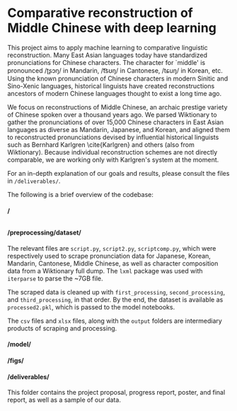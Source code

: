 # Comparative reconstruction of Middle Chinese with deep learning
This project aims to apply machine learning to comparative linguistic reconstruction. Many East Asian languages today have standardized pronunciations for Chinese characters. The character for `middle' is pronounced /ʈʂɔŋ/ in Mandarin, /t͡sʊŋ/ in Cantonese, /tɕuŋ/ in Korean, etc. Using the known pronunciation of Chinese characters in modern Sinitic and Sino-Xenic languages, historical linguists have created reconstructions ancestors of modern Chinese languages thought to exist a long time ago.

We focus on reconstructions of Middle Chinese, an archaic prestige variety of Chinese spoken over a thousand years ago. We parsed Wiktionary to gather the pronunciations of over 15,000 Chinese characters in East Asian languages as diverse as Mandarin, Japanese, and Korean, and aligned them to reconstructed pronunciations devised by influential historical linguists such as Bernhard Karlgren \cite{Karlgren} and others (also from Wiktionary). Because individual reconstruction schemes are not directly comparable, we are working only with Karlgren's system at the moment. 

For an in-depth explanation of our goals and results, please consult the files in `/deliverables/`.



The following is a brief overview of the codebase:

#### /

###### 

#### /preprocessing/dataset/

The relevant files are `script.py`, `script2.py`, `scriptcomp.py`, which were respectively used to scrape pronunciation data for Japanese, Korean, Mandarin, Cantonese, Middle Chinese, as well as character composition data from a Wiktionary full dump. The `lxml` package was used with `iterparse` to parse the ~7GB file.

The scraped data is cleaned up with `first_processing`, `second_processing`, and `third_processing`, in that order. By the end, the dataset is available as `processed2.pkl`, which is passed to the model notebooks.

The `csv` files and `xlsx` files, along with the `output` folders are intermediary products of scraping and processing.

#### /model/



#### /figs/



#### /deliverables/

This folder contains the project proposal, progress report, poster, and final report, as well as a sample of our data.